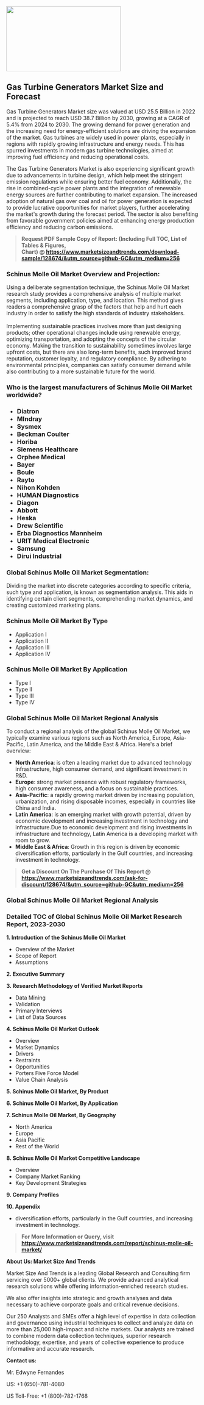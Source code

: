 <p><img class="alignnone size-medium wp-image-20088" src="https://ffe5etoiles.com/wp-content/uploads/2024/12/MST1-300x171.png" alt="" width="300" height="171" /></p><h2>Gas Turbine Generators Market Size and Forecast</h2><p>Gas Turbine Generators Market size was valued at USD 25.5 Billion in 2022 and is projected to reach USD 38.7 Billion by 2030, growing at a CAGR of 5.4% from 2024 to 2030. The growing demand for power generation and the increasing need for energy-efficient solutions are driving the expansion of the market. Gas turbines are widely used in power plants, especially in regions with rapidly growing infrastructure and energy needs. This has spurred investments in modern gas turbine technologies, aimed at improving fuel efficiency and reducing operational costs.</p><p>The Gas Turbine Generators Market is also experiencing significant growth due to advancements in turbine design, which help meet the stringent emission regulations while ensuring better fuel economy. Additionally, the rise in combined-cycle power plants and the integration of renewable energy sources are further contributing to market expansion. The increased adoption of natural gas over coal and oil for power generation is expected to provide lucrative opportunities for market players, further accelerating the market's growth during the forecast period. The sector is also benefiting from favorable government policies aimed at enhancing energy production efficiency and reducing carbon emissions.</p></p><blockquote id="" class=""><strong>Request PDF Sample Copy of Report: (Including Full TOC, List of Tables &amp; Figures, Chart)&nbsp;@&nbsp;<strong><a href="https://www.marketsizeandtrends.com/download-sample/128674/&utm_source=github-GC&utm_medium=256" target="_blank">https://www.marketsizeandtrends.com/download-sample/128674/&utm_source=github-GC&utm_medium=256</a></strong></strong></blockquote><h3 id="" class="">Schinus Molle Oil Market&nbsp;Overview and Projection:</h3><p id="" class="">Using a deliberate segmentation technique, the Schinus Molle Oil Market research study provides a comprehensive analysis of multiple market segments, including application, type, and location. This method gives readers a comprehensive grasp of the factors that help and hurt each industry in order to satisfy the high standards of industry stakeholders. <br /> <br />Implementing sustainable practices involves more than just designing products; other operational changes include using renewable energy, optimizing transportation, and adopting the concepts of the circular economy. Making the transition to sustainability sometimes involves large upfront costs, but there are also long-term benefits, such improved brand reputation, customer loyalty, and regulatory compliance. By adhering to environmental principles, companies can satisfy consumer demand while also contributing to a more sustainable future for the world.</p><h3 id="" class="">Who is the largest manufacturers of&nbsp;Schinus Molle Oil Market worldwide?</h3><h3 class=""><p><ul><li>Diatron </li><li> MIndray </li><li> Sysmex </li><li> Beckman Coulter </li><li> Horiba </li><li> Siemens Healthcare </li><li> Orphee Medical </li><li> Bayer </li><li> Boule </li><li> Rayto </li><li> Nihon Kohden </li><li> HUMAN Diagnostics </li><li> Diagon </li><li> Abbott </li><li> Heska </li><li> Drew Scientific </li><li> Erba Diagnostics Mannheim </li><li> URIT Medical Electronic </li><li> Samsung </li><li> Dirui Industrial</li></ul></p></h3><h3 id="" class="">Global&nbsp;Schinus Molle Oil Market Segmentation:</h3><p id="" class="">Dividing the market into discrete categories according to specific criteria, such type and application, is known as segmentation analysis. This aids in identifying certain client segments, comprehending market dynamics, and creating customized marketing plans.</p><h3 id="" class="">Schinus Molle Oil Market&nbsp;By Type</h3><p><p><ul><li>Application I</li><li> Application II</li><li> Application III</li><li> Application IV</p></li></ul></p></p><h3 id="" class="">Schinus Molle Oil Market&nbsp;By Application</h3><p class=""><p><ul><li>Type I</li><li> Type II</li><li> Type III</li><li> Type IV</li></ul></p></p><h3 id="" class="">Global Schinus Molle Oil Market Regional Analysis</h3><p id="" class="">To conduct a regional analysis of the global Schinus Molle Oil Market, we typically examine various regions such as North America, Europe, Asia-Pacific, Latin America, and the Middle East &amp; Africa. Here's a brief overview:</p><ul><li><strong>North America</strong>: is often a leading market due to advanced technology infrastructure, high consumer demand, and significant investment in R&amp;D.</li><li><strong>Europe</strong>: strong market presence with robust regulatory frameworks, high consumer awareness, and a focus on sustainable practices.</li><li><strong>Asia-Pacific</strong>: a rapidly growing market driven by increasing population, urbanization, and rising disposable incomes, especially in countries like China and India.</li><li><strong>Latin America</strong>: is an emerging market with growth potential, driven by economic development and increasing investment in technology and infrastructure.Due to economic development and rising investments in infrastructure and technology, Latin America is a developing market with room to grow.</li><li><strong>Middle East &amp; Africa</strong>: Growth in this region is driven by economic diversification efforts, particularly in the Gulf countries, and increasing investment in technology.</li></ul><blockquote id="" class=""><strong>Get a Discount On The Purchase Of This Report @ <strong><a href="https://www.marketsizeandtrends.com/ask-for-discount/128674/&utm_source=github-GC&utm_medium=256" target="_blank">https://www.marketsizeandtrends.com/ask-for-discount/128674/&utm_source=github-GC&utm_medium=256</a></strong></strong></blockquote><h3 id="" class="">Global Schinus Molle Oil Market Regional Analysis</h3><h3 id="" class="">Detailed TOC of Global Schinus Molle Oil Market Research Report, 2023-2030</h3><p id="" class=""><strong>1. Introduction of the Schinus Molle Oil Market</strong></p><ul><li>Overview of the Market</li><li>Scope of Report</li><li>Assumptions</li></ul><p id="" class=""><strong>2. Executive Summary</strong></p><p id="" class=""><strong>3. Research Methodology of Verified Market Reports</strong></p><ul><li>Data Mining</li><li>Validation</li><li>Primary Interviews</li><li>List of Data Sources</li></ul><p id="" class=""><strong>4. Schinus Molle Oil Market Outlook</strong></p><ul><li>Overview</li><li>Market Dynamics</li><li>Drivers</li><li>Restraints</li><li>Opportunities</li><li>Porters Five Force Model</li><li>Value Chain Analysis</li></ul><p id="" class=""><strong>5. Schinus Molle Oil Market, By Product</strong></p><p id="" class=""><strong>6. Schinus Molle Oil Market, By Application</strong></p><p id="" class=""><strong>7. Schinus Molle Oil Market, By Geography</strong></p><ul><li>North America</li><li>Europe</li><li>Asia Pacific</li><li>Rest of the World</li></ul><p id="" class=""><strong>8. Schinus Molle Oil Market Competitive Landscape</strong></p><ul><li>Overview</li><li>Company Market Ranking</li><li>Key Development Strategies</li></ul><p id="" class=""><strong>9. Company Profiles</strong></p><p id="" class=""><strong>10. Appendix</strong></p><ul><li>diversification efforts, particularly in the Gulf countries, and increasing investment in technology.</li></ul><blockquote id="" class=""><strong>For More Information or Query, visit <strong><strong><a href="https://www.marketsizeandtrends.com/report/schinus-molle-oil-market/" target="_blank">https://www.marketsizeandtrends.com/report/schinus-molle-oil-market/</a></strong></strong></strong></blockquote><p id="" class=""><strong>About Us: Market Size And Trends</strong></p><p id="" class="">Market Size And Trends is a leading Global Research and Consulting firm servicing over 5000+ global clients. We provide advanced analytical research solutions while offering information-enriched research studies.</p><p id="" class="">We also offer insights into strategic and growth analyses and data necessary to achieve corporate goals and critical revenue decisions.</p><p id="" class="">Our 250 Analysts and SMEs offer a high level of expertise in data collection and governance using industrial techniques to collect and analyze data on more than 25,000 high-impact and niche markets. Our analysts are trained to combine modern data collection techniques, superior research methodology, expertise, and years of collective experience to produce informative and accurate research.</p><p id="" class=""><strong>Contact us:</strong></p><p id="" class="">Mr. Edwyne Fernandes</p><p id="" class="">US: +1 (650)-781-4080</p><p id="" class="">US Toll-Free: +1 (800)-782-1768</p>

